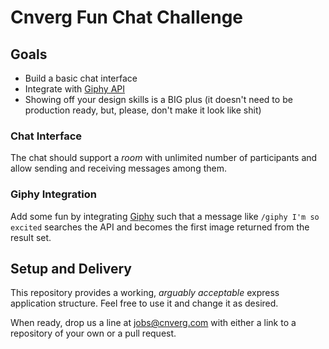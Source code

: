 # Cnverg Fun Chat Challenge

## Goals

* Build a basic chat interface
* Integrate with [Giphy API](https://github.com/giphy/GiphyAPI)
* Showing off your design skills is a BIG plus (it doesn't need to be production ready, but, please, don't make it look like shit)


### Chat Interface

The chat should support a _room_ with unlimited number of participants and allow sending and receiving messages among them.


### Giphy Integration

Add some fun by integrating [Giphy](http://giphy.com) such that a message like `/giphy I'm so excited` searches the API and becomes the first image returned from the result set.


## Setup and Delivery

This repository provides a working, _arguably acceptable_ express application structure. Feel free to use it and change it as desired.

When ready, drop us a line at jobs@cnverg.com with either a link to a repository of your own or a pull request.
